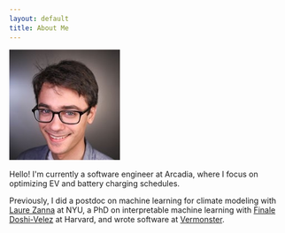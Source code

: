 ```yaml
---
layout: default
title: About Me
---
```


<p class='headshot-wrapper'><img class='headshot' src='headshot.jpg' title='hi!'></p>
<p>
Hello! I'm currently a software engineer at Arcadia, where I focus on optimizing EV and battery charging schedules.
</p>

<p> Previously, I did a postdoc on machine learning for climate modeling with <a href='https://zanna-researchteam.github.io'>Laure Zanna</a> at NYU, a PhD on interpretable machine learning with <a href='https://finale.seas.harvard.edu' target='_blank'>Finale Doshi-Velez</a> at Harvard, and wrote software at <a href='https://www.vermonster.com' target='_blank'>Vermonster</a>.
</p>
